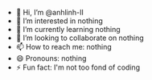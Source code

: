 - 👋 Hi, I’m @anhlinh-II
- 👀 I’m interested in nothing
- 🌱 I’m currently learning nothing
- 💞️ I’m looking to collaborate on nothing
- 📫 How to reach me: nothing
- 😄 Pronouns: nothing
- ⚡ Fun fact: I'm not too fond of coding

<!---
anhlinh-II/anhlinh-II is a ✨ special ✨ repository because its `README.md` (this file) appears on your GitHub profile.
You can click the Preview link to take a look at your changes.
--->
